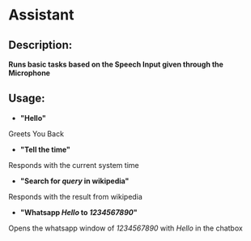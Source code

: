 # Assistant

## Description:

**Runs basic tasks based on the Speech Input given through the Microphone**

## Usage:

- **"Hello"**

Greets You Back

- **"Tell the time"**

Responds with the current system time

- **"Search for _query_ in wikipedia"**

Responds with the result from wikipedia

- **"Whatsapp _Hello_ to _1234567890_"**

Opens the whatsapp window of _1234567890_ with _Hello_ in the chatbox

